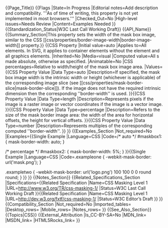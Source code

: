 {{Page_Title}}
{{Flags
|State=In Progress
|Editorial notes=Add description and compatibility.
'''As of time of writing, this property is not yet implemented in most browsers.'''
|Checked_Out=No
|High-level issues=Needs Review
|Content=Examples Needed
}}
{{Standardization_Status|W3C Last Call Working Draft}}
{{API_Name}}
{{Summary_Section|This property sets the width of the mask box image, similar to the CSS [[css/properties/border-image-width|border-image-width]] property.}}
{{CSS Property
|Initial value=auto
|Applies to=All elements. In SVG, it applies to container elements without the <defs> element and all graphics elements.
|Inherited=No
|Media=visual
|Computed value=All <length>s made absolute, otherwise as specified.
|Animatable=No
|CSS percentages=Relative to width/height of the mask box image area.
|Values={{CSS Property Value
|Data Type=auto
|Description=If specified, the mask box image width is the intrinsic width or height (whichever is applicable) of the corresponding image slice (see [[css/properties/mask-border-slice|mask-border-slice]]). If the image does not have the required intrinsic dimension then the corresponding ''border-width'' is used.
}}{{CSS Property Value
|Data Type=length
|Description=Represents pixels if the image is a raster image or vector coordinates if the image is a vector image.
}}{{CSS Property Value
|Data Type=percentage
|Description=Refers to the size of the mask border image area: the width of the area for horizontal offsets, the height for vertical offsets.
}}{{CSS Property Value
|Data Type=number
|Description=Represents multiples of the corresponding computed ''border-width''.
}}
}}
{{Examples_Section
|Not_required=No
|Examples={{Single Example
|Language=CSS
|Code=/* auto */
#maskbox1: {
    mask-border-width: auto;
}

/* percentage */
#maskbox2: {
    mask-border-width: 5%;
}
}}{{Single Example
|Language=CSS
|Code=.exampleone {
    -webkit-mask-border: url('mask.png');
}

.exampletwo {
    -webkit-mask-border: url('logo.png') 100 100 0 0 round round;
}
}}
}}
{{Notes_Section}}
{{Related_Specifications_Section
|Specifications={{Related Specification
|Name=CSS Masking Level 1
|URL=http://www.w3.org/TR/css-masking-1/
|Status=W3C Last Call Working Draft
}}{{Related Specification
|Name=CSS Masking Level 1
|URL=http://dev.w3.org/fxtf/css-masking-1/
|Status=W3C Editor’s Draft
}}
}}
{{Compatibility_Section
|Not_required=No
|Imported_tables=
|Desktop_rows=
|Mobile_rows=
|Notes_rows=
}}
{{See_Also_Section}}
{{Topics|CSS}}
{{External_Attribution
|Is_CC-BY-SA=No
|MDN_link=
|MSDN_link=
|HTML5Rocks_link=
}}